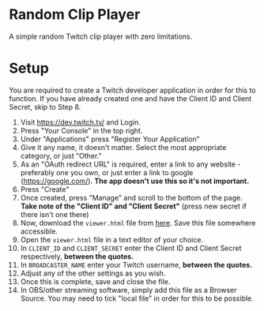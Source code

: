 # Random Clip Player
A simple random Twitch clip player with zero limitations.

# Setup
You are required to create a Twitch developer application in order for this to function.
If you have already created one and have the Client ID and Client Secret, skip to Step 8.

1. Visit https://dev.twitch.tv/ and Login.
2. Press "Your Console" in the top right.
3. Under "Applications" press "Register Your Application"
4. Give it any name, it doesn't matter. Select the most appropriate category, or just "Other."
5. As an "OAuth redirect URL" is required, enter a link to any website - preferably one you own, or just enter a link to google (https://google.com/). **The app doesn't use this so it's not important.**
6. Press "Create"
7. Once created, press "Manage" and scroll to the bottom of the page. **Take note of the "Client ID" and "Client Secret"** (press new secret if there isn't one there)
8. Now, download the `viewer.html` file from [here](https://github.com/ShaderWave/RandomClipPlayer/releases/tag/v1.0). Save this file somewhere accessible.
9. Open the `viewer.html` file in a text editor of your choice.
10. In `CLIENT_ID` and `CLIENT_SECRET` enter the Client ID and Client Secret respectively, **between the quotes.**
11. In `BROADCASTER_NAME` enter your Twitch username, **between the quotes.**
12. Adjust any of the other settings as you wish.
13. Once this is complete, save and close the file.
14. In OBS/other streaming software, simply add this file as a Browser Source. You may need to tick "local file" in order for this to be possible.
